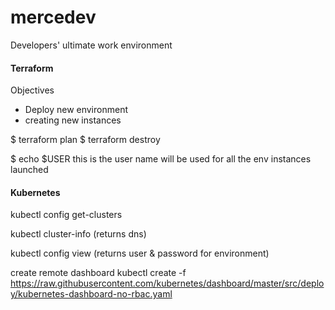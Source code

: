 # mercedev
Developers' ultimate work environment 

#### Terraform 

Objectives

* Deploy new environment 
* creating new instances 

$ terraform plan
$ terraform destroy

$ echo $USER 
this is the user name will be used for all the env instances launched

#### Kubernetes

kubectl config get-clusters

kubectl cluster-info (returns dns)

kubectl config view (returns user & password for environment)

create remote dashboard 
kubectl create -f https://raw.githubusercontent.com/kubernetes/dashboard/master/src/deploy/kubernetes-dashboard-no-rbac.yaml

